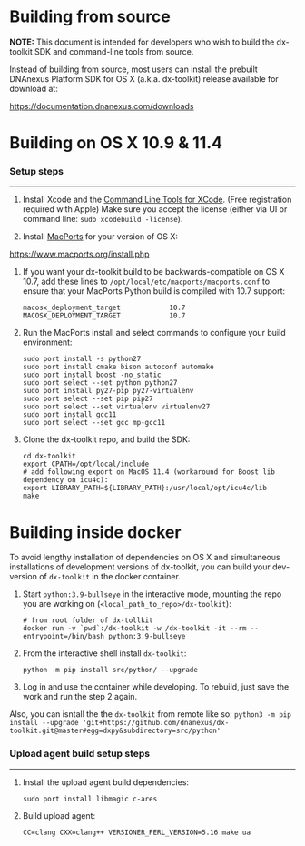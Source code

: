 Building from source
=====================

**NOTE:** This document is intended for developers who wish to build the dx-toolkit SDK and command-line tools from source.

Instead of building from source, most users can install the prebuilt DNAnexus Platform SDK for OS X (a.k.a. dx-toolkit) release available for download at:

https://documentation.dnanexus.com/downloads

# Building on OS X 10.9 & 11.4

### Setup steps
---------------

1. Install Xcode and the [Command Line Tools for XCode](https://developer.apple.com/downloads/). (Free registration required with Apple)
   Make sure you accept the license (either via UI or command line: `sudo xcodebuild -license`).

1. Install [MacPorts](http://www.macports.org/) for your version of OS X:

  https://www.macports.org/install.php

1. If you want your dx-toolkit build to be backwards-compatible on OS X 10.7, add these lines to ```/opt/local/etc/macports/macports.conf``` to ensure that your MacPorts Python build is compiled with 10.7 support:

    ```
    macosx_deployment_target            10.7
    MACOSX_DEPLOYMENT_TARGET            10.7
    ```

1. Run the MacPorts install and select commands to configure your build environment:

    ```
    sudo port install -s python27
    sudo port install cmake bison autoconf automake
    sudo port install boost -no_static
    sudo port select --set python python27
    sudo port install py27-pip py27-virtualenv
    sudo port select --set pip pip27
    sudo port select --set virtualenv virtualenv27
    sudo port install gcc11
    sudo port select --set gcc mp-gcc11
    ```

1. Clone the dx-toolkit repo, and build the SDK:
    ```
    cd dx-toolkit
    export CPATH=/opt/local/include
    # add following export on MacOS 11.4 (workaround for Boost lib dependency on icu4c):
    export LIBRARY_PATH=${LIBRARY_PATH}:/usr/local/opt/icu4c/lib
    make
    ```

# Building inside docker 

To avoid lengthy installation of dependencies on OS X and simultaneous installations of development versions of dx-toolkit, you can build your dev-version of `dx-toolkit` in the docker container. 

1. Start `python:3.9-bullseye` in the interactive mode, mounting the repo you are working on (`<local_path_to_repo>/dx-toolkit`):

    ```
    # from root folder of dx-tollkit
    docker run -v `pwd`:/dx-toolkit -w /dx-toolkit -it --rm --entrypoint=/bin/bash python:3.9-bullseye
    ```
2. From the interactive shell install `dx-toolkit`:

    ```
    python -m pip install src/python/ --upgrade
    ```
3. Log in and use the container while developing. To rebuild, just save the work and run the step 2 again. 

Also, you can isntall the the `dx-toolkit` from remote like so: 
    ```
    python3 -m pip install --upgrade 'git+https://github.com/dnanexus/dx-toolkit.git@master#egg=dxpy&subdirectory=src/python'
    ```

### Upload agent build setup steps
----------------------------------

1. Install the upload agent build dependencies:

    ```
    sudo port install libmagic c-ares
    ```

1. Build upload agent:

    ```
    CC=clang CXX=clang++ VERSIONER_PERL_VERSION=5.16 make ua
    ```
